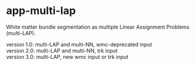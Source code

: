 # app-multi-lap
White matter bundle segmentation as multiple Linear Assignment Problems (multi-LAP).

version 1.0: multi-LAP and multi-NN, wmc-deprecated input \
version 2.0: multi-LAP and multi-NN, trk input \
version 3.0: multi-LAP, new wmc input or trk input
